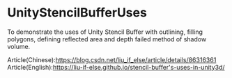 # UnityStencilBufferUses
To demonstrate the uses of Unity Stencil Buffer with outlining, filling polygons, defining reflected area and depth failed method of shadow volume. 

Article(Chinese):https://blog.csdn.net/liu_if_else/article/details/86316361
Article(English):https://liu-if-else.github.io/stencil-buffer's-uses-in-unity3d/

